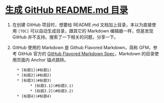 # [生成 GitHub README.md 目录](https://sleepeatcode.com/articles/15/generating-the-github-readme-directory)



1. 在创建 GitHub 项目时，想要给 README.md 文档加上目录，本以为直接使用 `[TOC]` 可以自动生成目录，跟其它的 Markdown 编辑器一样，但是发现 GitHub 并不支持。搜索了一下相关的问题，分享一下。

2. GitHub 使用的 Markdown 是 Github Flavored Markdown，简称 GFM，参考 GitHub 官方的 [GitHub Flavored Markdown Spec](https://github.github.com/gfm/)，Markdown 的目录使用页面内 Anchor 锚点跳转。

   ```
     * [标题1](#标题1)
     * [标题2](#标题2)
     * [标题3](#标题3)
           * [标题3.1](#标题3.1)
           * [标题3.2](#标题3.2)
     * [标题4](#标题4)
   ```

   